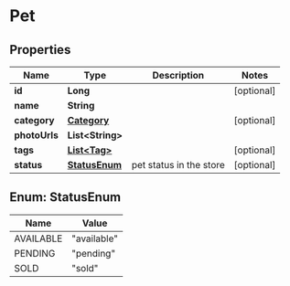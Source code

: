 

# Pet

## Properties

Name | Type | Description | Notes
------------ | ------------- | ------------- | -------------
**id** | **Long** |  |  [optional]
**name** | **String** |  | 
**category** | [**Category**](Category.md) |  |  [optional]
**photoUrls** | **List&lt;String&gt;** |  | 
**tags** | [**List&lt;Tag&gt;**](Tag.md) |  |  [optional]
**status** | [**StatusEnum**](#StatusEnum) | pet status in the store |  [optional]



## Enum: StatusEnum

Name | Value
---- | -----
AVAILABLE | &quot;available&quot;
PENDING | &quot;pending&quot;
SOLD | &quot;sold&quot;




